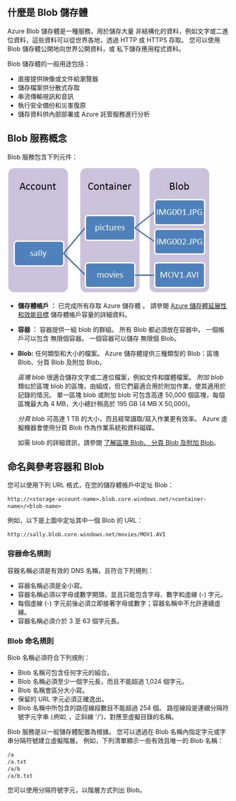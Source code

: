 ## 什麼是 Blob 儲存體

Azure Blob 儲存體是一種服務，用於儲存大量
非結構化的資料，例如文字或二進位資料，這些資料可以從世界各地，透過
HTTP 或 HTTPS 存取。 您可以使用 Blob 儲存體公開地向世界公開資料，或
私下儲存應用程式資料。

Blob 儲存體的一般用途包括：

-   直接提供映像或文件給瀏覽器
-   儲存檔案供分散式存取
-   串流傳輸視訊和音訊
-   執行安全備份和災害復原
-   儲存資料供內部部署或 Azure 託管服務進行分析

## Blob 服務概念

Blob 服務包含下列元件：

![Blob 1][Blob1]

-   **儲存體帳戶 ︰** 已完成所有存取 Azure 儲存體
    。 請參閱 [Azure 儲存體延展性和效能目標](storage-scalability-targets.md) 儲存體帳戶容量的詳細資料。

-   **容器 ︰** 容器提供一組 blob 的群組。
    所有 Blob 都必須放在容器中。 一個帳戶可以包含
    無限個容器。 一個容器可以儲存
    無限個 Blob。

-   **Blob:** 任何類型和大小的檔案。 Azure 儲存體提供三種類型的 Blob：區塊 Blob、分頁 Blob 及附加 Blob。
    
    *區塊 blob* 很適合儲存文字或二進位檔案，例如文件和媒體檔案。 *附加 blob* 類似於區塊 blob 的區塊，由組成，但它們最適合用於附加作業，使其適用於記錄的情況。 單一區塊 blob 或附加 blob 可包含高達 50,000 個區塊，每個區塊最大為 4 MB，大小總計稍高於 195 GB (4 MB X 50,000)。
    
    *分頁 blob* 可高達 1 TB 的大小，而且經常讀取/寫入作業更有效率。 Azure 虛擬機器會使用分頁 Blob 作為作業系統和資料磁碟。

    如需 blob 的詳細資訊，請參閱 [了解區塊 Blob、 分頁 Blob 及附加 Blob](https://msdn.microsoft.com/library/azure/ee691964.aspx)。

## 命名與參考容器和 Blob

您可以使用下列 URL 格式，在您的儲存體帳戶中定址 Blob：
   
    http://<storage-account-name>.blob.core.windows.net/<container-name>/<blob-name>  
      
例如，以下是上圖中定址其中一個 Blob 的 URL：  

    http://sally.blob.core.windows.net/movies/MOV1.AVI

### 容器命名規則

容器名稱必須是有效的 DNS 名稱，且符合下列規則：

- 容器名稱必須是全小寫。
- 容器名稱必須以字母或數字開頭，並且只能包含字母、數字和虛線 (-) 字元。
- 每個虛線 (-) 字元前後必須立即接著字母或數字；容器名稱中不允許連續虛線。
- 容器名稱必須介於 3 至 63 個字元長。

### Blob 命名規則

Blob 名稱必須符合下列規則：

- Blob 名稱可包含任何字元的組合。
- Blob 名稱必須至少一個字元長，而且不能超過 1,024 個字元。
- Blob 名稱會區分大小寫。
- 保留的 URL 字元必須正確逸出。
- Blob 名稱中所包含的路徑線段數目不能超過 254 個。 路徑線段是連續分隔符號字元字串 (*例如*, ，正斜線 '/')，對應至虛擬目錄的名稱。

Blob 服務是以一般儲存體配置為根據。 您可以透過在 Blob 名稱內指定字元或字串分隔符號建立虛擬階層。 例如，下列清單顯示一些有效且唯一的 Blob 名稱：

    /a
    /a.txt
    /a/b
    /a/b.txt

您可以使用分隔符號字元，以階層方式列出 Blob。


[Blob1]: ./media/storage-blob-concepts-include/blob1.jpg



